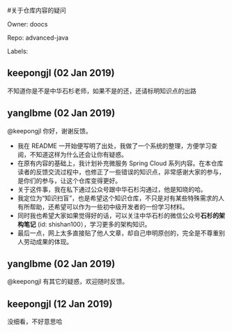 #关于仓库内容的疑问

Owner: doocs

Repo: advanced-java

Labels: 

## keepongjl (02 Jan 2019)

不知道你是不是中华石杉老师，如果不是的还，还请标明知识点的出路

## yanglbme (02 Jan 2019)

@keepongjl 你好，谢谢反馈。

- 我在 README 一开始便写明了出处，我做了一个系统的整理，方便学习查阅，不知道这样为什么还会让你有疑惑。
- 在原有内容的基础上，我计划补充微服务 Spring Cloud 系列内容。在本仓库读者的反馈交流过程中，也修正了一些错误的知识点，非常感谢大家的参与，是你们的参与，让这个仓库变得更好。
- 关于这件事，我在私下通过公众号跟中华石杉沟通过，他是知晓的哈。
- 我定位为“知识扫盲”，也是希望这个知识仓库，不只是对有某些特殊需求的人有所帮助，还希望可以作为一些初中级开发者的一份学习材料。
- 同时我也希望大家如果觉得好的话，可以关注中华石杉的微信公众号**石杉的架构笔记** (id: shishan100），学习更多的架构知识。
- 最后一点，网上太多直接贴了他人文章，却自己申明原创的，完全是不尊重别人劳动成果的体现。

## yanglbme (02 Jan 2019)

@keepongjl 有其它的疑惑，欢迎随时反馈。

## keepongjl (12 Jan 2019)

没细看，不好意思哈


